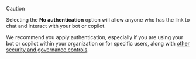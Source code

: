>[!CAUTION]
>
> Selecting the **No authentication** option will allow anyone who has the link to chat and interact with your bot or copilot.
>
> We recommend you apply authentication, especially if you are using your bot or copilot within your organization or for specific users, along with [other security and governance controls](../../security-and-governance.md).
